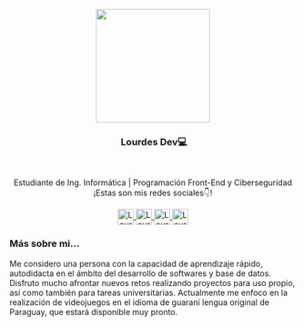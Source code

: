<p dir="auto" align="center"><a href="https://user-images.githubusercontent.com/121880014/210474138-8d817adf-b5f7-4426-bab3-472d73e5831c.png" target="_blank" rel="noopener noreferrer nofollow"><img src="https://user-images.githubusercontent.com/121880014/210474138-8d817adf-b5f7-4426-bab3-472d73e5831c.png" alt="" width="200" align="center" /></a></p>
<h3 dir="auto" align="center"><a id="user-content-hey--im-jose-" class="anchor" href="https://github.com/jmontes33#hey--im-jose-"></a>&nbsp;Lourdes Dev💻</h3>
<p dir="auto">&nbsp;</p>
<p dir="auto" align="center">Estudiante de Ing. Inform&aacute;tica | Programaci&oacute;n Front-End y Ciberseguridad</strong><br />&iexcl;Estas son mis redes sociales👇!</p>
<p dir="auto" align="center"><a href="https://www.youtube.com/channel/UC9SnQ5M0OvEz9W2mFUa5b9g" rel="nofollow"><img src="https://camo.githubusercontent.com/4a20e861b6593d07cef8e8b740e64a866ba7a9916d7e00a9c50c05e93a8096b8/68747470733a2f2f63646e2e6a7364656c6976722e6e65742f6e706d2f73696d706c652d69636f6e7340332e302e312f69636f6e732f796f75747562652e737667" alt="Lourdes Dev" width="28px" height="28px" align="center" data-canonical-src="https://cdn.jsdelivr.net/npm/simple-icons@3.0.1/icons/youtube.svg" />&nbsp;</a><a href="https://www.linkedin.com/in/lourdes-mendieta-0b7250235?lipi=urn%3Ali%3Apage%3Ad_flagship3_profile_view_base_contact_details%3BiS16boaFSda2dMqYTOF27w%3D%3D" rel="nofollow"><img src="https://camo.githubusercontent.com/28bbd2596707954793abeff9eb24d343c1c78b7bf184b90294b4b190c6097a65/68747470733a2f2f63646e2e6a7364656c6976722e6e65742f6e706d2f73696d706c652d69636f6e7340332e302e312f69636f6e732f6c696e6b6564696e2e737667" alt="Lourdes Dev" width="28px" height="28px" align="center" data-canonical-src="https://cdn.jsdelivr.net/npm/simple-icons@3.0.1/icons/linkedin.svg" />&nbsp;</a><a href="https://www.instagram.com/lourjaz/" rel="nofollow"><img src="https://camo.githubusercontent.com/7c9b2026215d26999ea440c944547edd70f60344fd481c4be2a3cc4bfa78b501/68747470733a2f2f63646e2e6a7364656c6976722e6e65742f6e706d2f73696d706c652d69636f6e7340332e31332e302f69636f6e732f696e7374616772616d2e737667" alt="Lourdes Dev" width="28px" height="28px" align="center" data-canonical-src="https://cdn.jsdelivr.net/npm/simple-icons@3.13.0/icons/instagram.svg" />&nbsp;</a><a href="https://www.tiktok.com/@lourjaz8" rel="nofollow"><img src="https://camo.githubusercontent.com/9819e39a733855517b7dcac37255cb5c78be3faeb24108f984b528ec5c477082/68747470733a2f2f63646e2e6a7364656c6976722e6e65742f6e706d2f73696d706c652d69636f6e7340332e302e312f69636f6e732f74696b746f6b2e737667" alt="Lourdes Dev" width="28px" height="28px" align="center" data-canonical-src="https://cdn.jsdelivr.net/npm/simple-icons@3.0.1/icons/tiktok.svg" /></a></p>
<h3 dir="auto"><a id="user-content--a-little-more-about-me" class="anchor" href="https://github.com/lourdev#-a-little-more-about-me"></a>M&aacute;s sobre mi...</h3>
<p dir="auto">Me considero una persona con la capacidad de aprendizaje rápido, autodidacta en el &aacute;mbito del desarrollo de softwares y base de datos. Disfruto mucho afrontar nuevos retos realizando proyectos para uso propio, así como tambi&eacute;n para tareas universitarias. Actualmente me enfoco en la realización de videojuegos en el idioma de guaran&iacute; lengua original de Paraguay, que estar&aacute; disponible muy pronto.</p>
